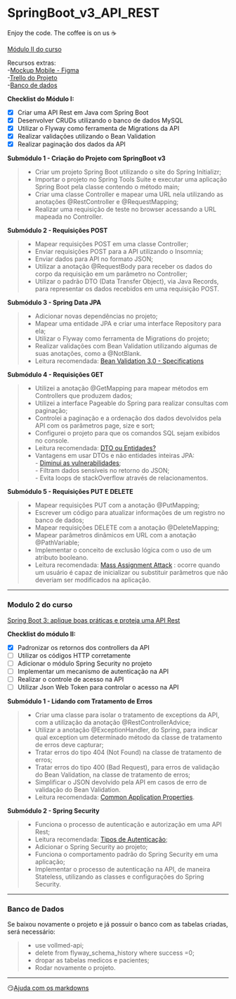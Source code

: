 # SpringBoot_v3_API_REST 

Enjoy the code. The coffee is on us :coffee:

 [Módulo II do curso](#modulo-2-do-curso)

Recursos extras:</br>
-[Mockup Mobile - Figma](https://www.figma.com/file/N4CgpJqsg7gjbKuDmra3EV/Voll.med?node-id=45%3A3017&t=AOkfskcNyjPEaq5T-0)<br/>
-[Trello do Projeto](https://trello.com/b/O0lGCsKb/api-voll-med)</br>
-[Banco de dados](#banco-de-dados)</br>

<strong>Checklist do Módulo I: </strong>
- [x] Criar uma API Rest em Java com Spring Boot
- [x] Desenvolver CRUDs utilizando o banco de dados MySQL
- [x] Utilizar o Flyway como ferramenta de Migrations da API
- [x] Realizar validações utilizando o Bean Validation
- [x] Realizar paginação dos dados da API

<strong>Submódulo 1 - Criação do Projeto com SpringBoot v3</strong>

>-	Criar um projeto Spring Boot utilizando o site do Spring Initializr;
>-	Importar o projeto no Spring Tools Suite e executar uma aplicação Spring Boot pela classe contendo o método main;
>-	Criar uma classe Controller e mapear uma URL nela utilizando as anotações @RestController e @RequestMapping;
>-	Realizar uma requisição de teste no browser acessando a URL mapeada no Controller.


<strong>Submódulo 2 - Requisições POST</strong>

>-	Mapear requisições POST em uma classe Controller;
>-	Enviar requisições POST para a API utilizando o Insomnia;
>-	Enviar dados para API no formato JSON;
>-	Utilizar a anotação @RequestBody para receber os dados do corpo da requisição em um parâmetro no Controller;
>-	Utilizar o padrão DTO (Data Transfer Object), via Java Records, para representar os dados recebidos em uma requisição POST.

<strong>Submódulo 3 - Spring Data JPA</strong>

>-	Adicionar novas dependências no projeto;
>-	Mapear uma entidade JPA e criar uma interface Repository para ela;
>-	Utilizar o Flyway como ferramenta de Migrations do projeto;
>-	Realizar validações com Bean Validation utilizando algumas de suas anotações, como a @NotBlank.
>- 	Leitura recomendada: [Bean Validation 3.0 - Specifications](https://jakarta.ee/specifications/bean-validation/3.0/jakarta-bean-validation-spec-3.0.html#builtinconstraints)

<strong>Submódulo 4 - Requisições GET</strong>

>-	Utilizei a anotação @GetMapping para mapear métodos em Controllers que produzem dados;
>-	Utilizei a interface Pageable do Spring para realizar consultas com paginação;
>-	Controlei a paginação e a ordenação dos dados devolvidos pela API com os parâmetros page, size e sort;
>-	Configurei o projeto para que os comandos SQL sejam exibidos no console.
>- 	Leitura recomendada: [DTO ou Entidades?](https://cursos.alura.com.br/course/spring-boot-3-desenvolva-api-rest-java/task/116068)
>-	Vantagens em usar DTOs e não entidades inteiras JPA:<br/>
		-	[Diminui as vulnerabilidades](https://cheatsheetseries.owasp.org/cheatsheets/Mass_Assignment_Cheat_Sheet.html);<br/>
		-	Filtram dados sensíveis no retorno do JSON;<br/>
		-	Evita loops de stackOverflow através de relacionamentos.<br/>


<strong>Submódulo 5 - Requisições PUT E DELETE</strong>

>-	Mapear requisições PUT com a anotação @PutMapping;
>-	Escrever um código para atualizar informações de um registro no banco de dados;
>-	Mapear requisições DELETE com a anotação @DeleteMapping;
>-	Mapear parâmetros dinâmicos em URL com a anotação @PathVariable;
>-	Implementar o conceito de exclusão lógica com o uso de um atributo booleano.
>- 	Leitura recomendada: [Mass Assignment Attack](https://cursos.alura.com.br/course/spring-boot-3-desenvolva-api-rest-java/task/116073) : ocorre quando um usuário é capaz de inicializar ou substituir parâmetros que não deveriam ser modificados na aplicação.
----

### Modulo 2 do curso

[Spring Boot 3: aplique boas práticas e proteja uma API Rest](https://cursos.alura.com.br/course/spring-boot-aplique-boas-praticas-proteja-api-rest)

<strong>Checklist do módulo II:</strong>
- [x] 	Padronizar os retornos dos controllers da API
- [ ] 	Utilizar os códigos HTTP corretamente
- [ ] 	Adicionar o módulo Spring Security no projeto
- [ ] 	Implementar um mecanismo de autenticação na API
- [ ] 	Realizar o controle de acesso na API
- [ ] 	Utilizar Json Web Token para controlar o acesso na API

<strong>Submódulo 1 - Lidando com Tratamento de Erros</strong>
>-	Criar uma classe para isolar o tratamento de exceptions da API, com a utilização da anotação @RestControllerAdvice;
>-	Utilizar a anotação @ExceptionHandler, do Spring, para indicar qual exception um determinado método da classe de tratamento de erros deve capturar;
>-	Tratar erros do tipo 404 (Not Found) na classe de tratamento de erros;
>-	Tratar erros do tipo 400 (Bad Request), para erros de validação do Bean Validation, na classe de tratamento de erros;
>-	Simplificar o JSON devolvido pela API em casos de erro de validação do Bean Validation.
>-	Leitura recomendada: [Common Application Properties](https://docs.spring.io/spring-boot/docs/current/reference/html/application-properties.html).

<strong>Submódulo 2 - Spring Security</strong>
>-	Funciona o processo de autenticação e autorização em uma API Rest;
>-	Leitura recomendada: [Tipos de Autenticação](https://www.alura.com.br/artigos/tipos-de-autenticacao);
>-	Adicionar o Spring Security ao projeto;
>-	Funciona o comportamento padrão do Spring Security em uma aplicação;
>-	Implementar o processo de autenticação na API, de maneira Stateless, utilizando as classes e configurações do Spring Security.

----

### Banco de Dados

Se baixou novamente o projeto e já possuir o banco com as tabelas criadas, será necessário:
>-	use vollmed-api;
>-	delete from flyway_schema_history where success =0;
>-	dropar as tabelas medicos e pacientes;
>-	Rodar novamente o projeto.
----
:smirk:[Ajuda com os markdowns](https://learn.microsoft.com/en-us/azure/devops/project/wiki/markdown-guidance?view=azure-devops)


